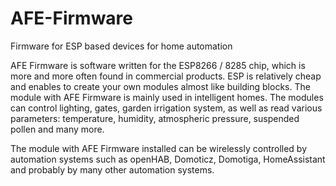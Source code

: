 # AFE-Firmware
Firmware for ESP based devices for home automation

AFE Firmware is software written for the ESP8266 / 8285 chip, which is more and more often found in commercial products. ESP is relatively cheap and enables to create your own modules almost like building blocks. The module with AFE Firmware is mainly used in intelligent homes. The modules can control lighting, gates, garden irrigation system, as well as read various parameters: temperature, humidity, atmospheric pressure, suspended pollen and many more.

The module with AFE Firmware installed can be wirelessly controlled by automation systems such as openHAB, Domoticz, Domotiga, HomeAssistant and probably by many other automation systems.
